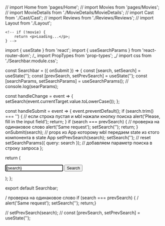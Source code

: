 // import Home from 'pages/Home'; // import Movies from 'pages/Movies'; //
import MovieDetails from './MovieDetails/MovieDetails'; // import Cast from
'./Cast/Cast'; // import Reviews from './Reviews/Reviews'; // import Layout from
'./Layout';

<!-- ///////////////////////////////////////////////////////////// -->

<!-- import { useParams } from 'react-router-dom';

const MovieDetails = () => {
  //  const params = useParams();
  //  console.log(params.movieId);
  const { movieId } = useParams();
  console.log(movieId);

  return <div>MovieDetails</div>;
};

export default MovieDetails; -->

<!-- ///////////////////////////////////////////////////////////// -->

<!-- Брав vote_average  для обчислення рейтингу.
const { genres } = movie;

return (
 <h3>Genres</h3>
  <p>{genres.map(item => item.name).join(' ')}</p>
) -->
<!-- ///////////////////////////////////////////////////////////////// -->

<!-- {!!movie.genres.length && (
                    <>
                      <h3>Genres</h3>
                      <p>{movie.genres.map(genre => genre.name).join(' ')}</p>
                    </>
                  )} -->

<!-- ///////////////////////////////////////////////////////// -->
<!-- до return -->

    <!-- if (!movie) {
    	return <p>Loading...</p>;
    } -->

<!-- ///////////////////////////////////////////////////////////////// -->

import { useState } from 'react'; import { useSearchParams } from
'react-router-dom'; /_ import PropTypes from 'prop-types'; _/ import css from
'./Searchbar.module.css';

const Searchbar = ({ onSubmit }) => { const [search, setSearch] = useState('');
const [prevSearch, setPrevSearch] = useState(''); const [searchParams,
setSearchParams] = useSearchParams(); // console.log(searParams);

const handleChange = event => {
setSearch(event.currentTarget.value.toLowerCase()); };

const handleSubmit = event => { event.preventDefault(); if (search.trim() ===
'') { // если строка пустая и мbl нажали кнопку поиска alert('Please, fill in
the input field'); return; } if (search === prevSearch) { // проверка на
одинаковое слово alert('Same request'); setSearch(''); return; }
onSubmit(search); // props из App которому мbl передаем state из єтого
компонента в state App setPrevSearch(search); setSearch(''); // reset
setSearchParams({ query: search }); // добавляем параметр поиска в строку
запроса };

return ( <div className={css.Searchbar}>

<form className={css.SearchForm} onSubmit={handleSubmit}> <input
          className={css.SearchFormInput}
          name="search"
          value={search}
          onChange={handleChange}
          type="text"
          autoComplete="on"
          autoFocus
        /> <button type="submit" className={css.SearchFormButton}> Search
</button> </form> </div> ); };

export default Searchbar;

<!-- /////////////////////////////////// -->

/ проверка на одинаковое слово if (search === prevSearch) { / alert('Same
request'); setSearch(''); return;}

// setPrevSearch(search); // const [prevSearch, setPrevSearch] = useState('');
